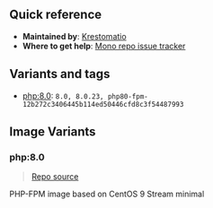 ## Quick reference
- **Maintained by**:
[Krestomatio](https://github.com/krestomatio)
- **Where to get help**:
[Mono repo issue tracker](https://github.com/krestomatio/container_builder/issues)

## Variants and tags
- [php:8.0](#php80): `8.0, 8.0.23, php80-fpm-12b272c3406445b114ed50446cfd8c3f54487993`


## Image Variants
### php:8.0
> [Repo source](https://github.com/krestomatio/container_builder/tree/master/php/php80-fpm)

PHP-FPM image based on CentOS 9 Stream minimal

